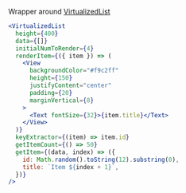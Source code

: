 Wrapper around [VirtualizedList](https://reactnative.dev/docs/virtualizedlist)

```jsx
<VirtualizedList
  height={400}
  data={[]}
  initialNumToRender={4}
  renderItem={({ item }) => (
    <View
      backgroundColor="#f9c2ff"
      height={150}
      justifyContent="center"
      padding={20}
      marginVertical={8}
    >
      <Text fontSize={32}>{item.title}</Text>
    </View>
  )}
  keyExtractor={(item) => item.id}
  getItemCount={() => 50}
  getItem={(data, index) => ({
    id: Math.random().toString(12).substring(0),
    title: `Item ${index + 1}`,
  })}
/>
```
